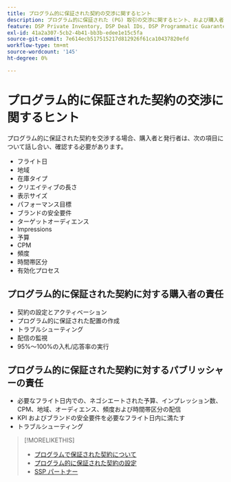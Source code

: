```yaml
---
title: プログラム的に保証された契約の交渉に関するヒント
description: プログラム的に保証された (PG) 取引の交渉に関するヒント、および購入者と発行者の責任のリストについて説明します。
feature: DSP Private Inventory, DSP Deal IDs, DSP Programmatic Guaranteed Deals
exl-id: 41a2a307-5cb2-4b41-bb3b-edee1e15c5fa
source-git-commit: 7e614ecb517515217d812926f61ca10437820efd
workflow-type: tm+mt
source-wordcount: '145'
ht-degree: 0%

---
```


# プログラム的に保証された契約の交渉に関するヒント

プログラム的に保証された契約を交渉する場合、購入者と発行者は、次の項目について話し合い、確認する必要があります。

* フライト日
* 地域
* 在庫タイプ
* クリエイティブの長さ
* 表示サイズ
* パフォーマンス目標
* ブランドの安全要件
* ターゲットオーディエンス
* Impressions
* 予算
* CPM
* 頻度
* 時間帯区分
* 有効化プロセス

## プログラム的に保証された契約に対する購入者の責任

* 契約の設定とアクティベーション
* プログラム的に保証された配置の作成
* トラブルシューティング
* 配信の監視
* 95%～100%の入札/応答率の実行

## プログラム的に保証された契約に対するパブリッシャーの責任

* 必要なフライト日内での、ネゴシエートされた予算、インプレッション数、CPM、地域、オーディエンス、頻度および時間帯区分の配信
* KPI およびブランドの安全要件を必要なフライト日内に満たす
* トラブルシューティング

>[!MORELIKETHIS]
>
>* [プログラムで保証された契約について](programmatic-guaranteed-about.md)
>* [プログラム的に保証された契約の設定](programmatic-guaranteed-set-up.md)
>* [SSP パートナー](ssp-partners.md)

